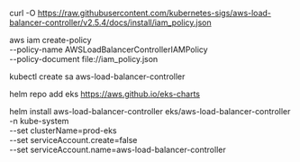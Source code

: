 curl -O https://raw.githubusercontent.com/kubernetes-sigs/aws-load-balancer-controller/v2.5.4/docs/install/iam_policy.json


aws iam create-policy \
--policy-name AWSLoadBalancerControllerIAMPolicy \
--policy-document file://iam_policy.json


kubectl create sa aws-load-balancer-controller


helm repo add eks https://aws.github.io/eks-charts


helm install aws-load-balancer-controller eks/aws-load-balancer-controller \
-n kube-system \
--set clusterName=prod-eks \
--set serviceAccount.create=false \
--set serviceAccount.name=aws-load-balancer-controller 